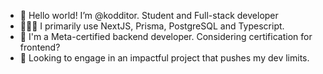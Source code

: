 - 👋 Hello world! I’m @kodditor. Student and Full-stack developer
- 👨🏾‍💻 I primarily use NextJS, Prisma, PostgreSQL and Typescript.
- 🚀 I'm a Meta-certified backend developer. Considering certification for frontend?
- 🤝 Looking to engage in an impactful project that pushes my dev limits.

